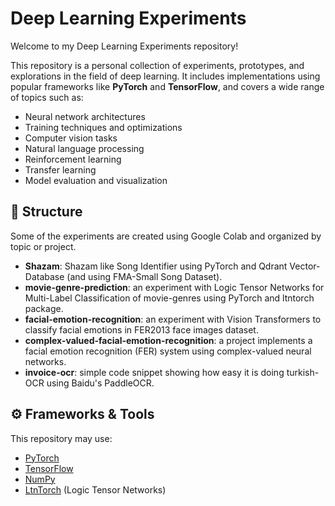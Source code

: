 # Deep Learning Experiments

Welcome to my Deep Learning Experiments repository!

This repository is a personal collection of experiments, prototypes, and explorations in the field of deep learning. It includes implementations using popular frameworks like **PyTorch** and **TensorFlow**, and covers a wide range of topics such as:

- Neural network architectures
- Training techniques and optimizations
- Computer vision tasks
- Natural language processing
- Reinforcement learning
- Transfer learning
- Model evaluation and visualization

## 📁 Structure

Some of the experiments are created using Google Colab and organized by topic or project.

- **Shazam**: Shazam like Song Identifier using PyTorch and Qdrant Vector-Database (and using FMA-Small Song Dataset).
- **movie-genre-prediction**: an experiment with Logic Tensor Networks for Multi-Label Classification of movie-genres using PyTorch and ltntorch package.
- **facial-emotion-recognition**: an experiment with Vision Transformers to classify facial emotions in FER2013 face images dataset.
- **complex-valued-facial-emotion-recognition**: a project implements a facial emotion recognition (FER) system using complex-valued neural networks.
- **invoice-ocr**: simple code snippet showing how easy it is doing turkish-OCR using Baidu's PaddleOCR.

## ⚙️ Frameworks & Tools

This repository may use:

- [PyTorch](https://pytorch.org/)
- [TensorFlow](https://www.tensorflow.org/)
- [NumPy](https://numpy.org/)
- [LtnTorch](https://github.com/logictensornetworks/LTNtorch) (Logic Tensor Networks)


